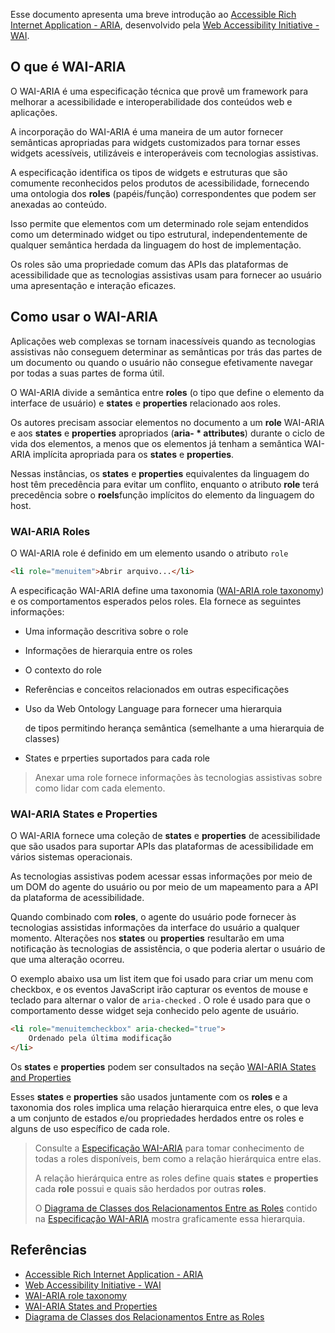 Esse documento apresenta uma breve introdução ao [Accessible Rich Internet Application - ARIA][1], desenvolvido pela [Web Accessibility Initiative - WAI][2].

## O que é WAI-ARIA

O WAI-ARIA é uma especificação técnica que provê um framework para melhorar a acessibilidade e interoperabilidade dos conteúdos web e aplicações.

A incorporação do WAI-ARIA é uma maneira de um autor fornecer semânticas apropriadas para widgets customizados para tornar esses widgets acessíveis, utilizáveis e interoperáveis com tecnologias assistivas.

A especificação identifica os tipos de widgets e estruturas que são comumente reconhecidos pelos produtos de acessibilidade, fornecendo uma ontologia dos **roles** (papéis/função) correspondentes que podem ser anexadas ao conteúdo.

Isso permite que elementos com um determinado role sejam entendidos como um determinado widget ou tipo estrutural, independentemente de qualquer semântica herdada da linguagem do host de implementação.

Os roles são uma propriedade comum das APIs das plataformas de acessibilidade que as tecnologias assistivas usam para fornecer ao usuário uma apresentação e interação eficazes.

## Como usar o WAI-ARIA

Aplicações web complexas se tornam inacessíveis quando as tecnologias assistivas não conseguem determinar as semânticas por trás das partes de um documento ou quando o usuário não consegue efetivamente navegar por todas a suas partes de forma útil.

O WAI-ARIA divide a semântica entre **roles** (o tipo que define o elemento da interface de usuário) e **states** e **properties** relacionado aos roles.

Os autores precisam associar elementos no documento a um **role** WAI-ARIA e aos **states** e **properties** apropriados (**aria- \* attributes**) durante o ciclo de vida dos elementos, a menos que os elementos já tenham a semântica WAI-ARIA implícita apropriada para os **states** e **properties**.

Nessas instâncias, os **states** e **properties** equivalentes da linguagem do host têm precedência para evitar um conflito, enquanto o atributo **role** terá precedência sobre o **roels**função implícitos do elemento da linguagem do host.

### WAI-ARIA Roles

O WAI-ARIA role é definido em um elemento usando o atributo `role` 

``` html
<li role="menuitem">Abrir arquivo...</li>
```

A especificação WAI-ARIA define uma taxonomia ([WAI-ARIA role taxonomy][3]) e os comportamentos esperados pelos roles. Ela fornece as seguintes informações:

* Uma informação descritiva sobre o role
* Informações de hierarquia entre os roles
* O contexto do role
* Referências e conceitos relacionados em outras especificações
* Uso da Web Ontology Language para fornecer uma hierarquia

  de tipos permitindo herança semântica (semelhante a uma hierarquia de classes)

* States e prperties suportados para cada role

> Anexar uma role fornece informações às tecnologias assistivas sobre como lidar com cada elemento.

### WAI-ARIA States e Properties

O WAI-ARIA fornece uma coleção de **states** e **properties** de acessibilidade que são usados para suportar APIs das plataformas de acessibilidade em vários sistemas operacionais.

As tecnologias assistivas podem acessar essas informações por meio de um DOM do agente do usuário ou por meio de um mapeamento para a API da plataforma de acessibilidade.

Quando combinado com **roles**, o agente do usuário pode fornecer às tecnologias assistidas informações da interface do usuário a qualquer momento. Alterações nos **states** ou **properties** resultarão em uma notificação às tecnologias de assistência, o que poderia alertar o usuário de que uma alteração ocorreu.

O exemplo abaixo usa um list item que foi usado para criar um menu com checkbox, e os eventos JavaScript irão capturar os eventos de mouse e teclado para alternar o valor de `aria-checked` . O role é usado para que o comportamento desse widget seja conhecido pelo agente de usuário.

``` html
<li role="menuitemcheckbox" aria-checked="true">
    Ordenado pela última modificação
</li>
```

Os **states** e **properties** podem ser consultados na seção [WAI-ARIA States and Properties][4]

Esses **states** e **properties** são usados juntamente com os **roles** e a taxonomia dos roles implica uma relação hierarquica entre eles, o que leva a um conjunto de estados e/ou propriedades herdados entre os roles e alguns de uso específico de cada role.

> Consulte a [Especificação WAI-ARIA][1] para tomar conhecimento de todas a roles disponíveis, bem como a relação hierárquica entre elas.
>
> A relação hierárquica entre as roles define quais **states** e **properties** cada **role** possui e quais são herdados por outras **roles**.
>
> O [Diagrama de Classes dos Relacionamentos Entre as Roles][5] contido na [Especificação WAI-ARIA][1] mostra graficamente essa hierarquia.

## Referências

* [Accessible Rich Internet Application - ARIA][1]
* [Web Accessibility Initiative - WAI][2]
* [WAI-ARIA role taxonomy][3]
* [WAI-ARIA States and Properties][4]
* [Diagrama de Classes dos Relacionamentos Entre as Roles][5]

[1]: https://www.w3.org/TR/wai-aria/
[2]: https://www.w3.org/WAI/
[3]: https://www.w3.org/TR/wai-aria/#role_definitions
[4]: https://www.w3.org/TR/wai-aria/#states_and_properties
[5]: https://www.w3.org/TR/wai-aria/img/rdf_model.svg

